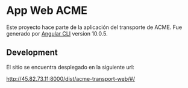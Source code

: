 # App Web ACME

Este proyecto hace parte de la aplicación del transporte de ACME. Fue generado por [Angular CLI](https://github.com/angular/angular-cli) version 10.0.5.

## Development 

El sitio se encuentra desplegado en la siguiente url:

http://45.82.73.11:8000/dist/acme-transport-web/#/

